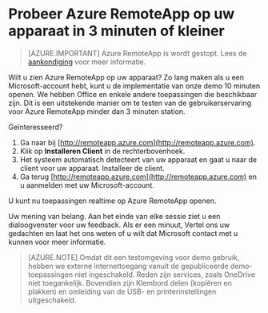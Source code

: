 
<properties
    pageTitle="Probeer Azure RemoteApp op uw apparaat in 3 minuten of minder | Microsoft Azure"
    description="Test station Azure RemoteApp-functionaliteit zonder het installeren van de service."
    services="remoteapp"
    documentationCenter=""
    authors="lizap"
    manager="mbaldwin" />

<tags
    ms.service="remoteapp"
    ms.workload="compute"
    ms.tgt_pltfrm="na"
    ms.devlang="na"
    ms.topic="hero-article"
    ms.date="08/15/2016"
    ms.author="mbaldwin" />



# <a name="try-azure-remoteapp-on-your-device-in-3-minutes-or-less"></a>Probeer Azure RemoteApp op uw apparaat in 3 minuten of kleiner

> [AZURE.IMPORTANT]
> Azure RemoteApp is wordt gestopt. Lees de [aankondiging](https://go.microsoft.com/fwlink/?linkid=821148) voor meer informatie.

Wilt u zien Azure RemoteApp op uw apparaat? Zo lang maken als u een Microsoft-account hebt, kunt u de implementatie van onze demo 10 minuten openen. We hebben Office en enkele andere toepassingen die beschikbaar zijn. Dit is een uitstekende manier om te testen van de gebruikerservaring voor Azure RemoteApp minder dan 3 minuten station.

Geïnteresseerd?

1. Ga naar bij [http://remoteapp.azure.com](http://remoteapp.azure.com).
2. Klik op **Installeren Client** in de rechterbovenhoek.  
3. Het systeem automatisch detecteert van uw apparaat en gaat u naar de client voor uw apparaat. Installeer de client.
4. Ga terug [http://remoteapp.azure.com](http://remoteapp.azure.com) en u aanmelden met uw Microsoft-account.

U kunt nu toepassingen realtime op Azure RemoteApp openen.

Uw mening van belang. Aan het einde van elke sessie ziet u een dialoogvenster voor uw feedback. Als er een minuut, Vertel ons uw gedachten en laat het ons weten of u wilt dat Microsoft contact met u kunnen voor meer informatie.

>[AZURE.NOTE] Omdat dit een testomgeving voor demo gebruik, hebben we externe internettoegang vanuit de gepubliceerde demo-toepassingen niet ingeschakeld. Reden zijn services, zoals OneDrive niet toegankelijk. Bovendien zijn Klembord delen (kopiëren en plakken) en omleiding van de USB- en printerinstellingen uitgeschakeld.  
